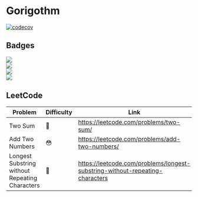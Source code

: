 # Gorigothm

[![codecov](https://codecov.io/gh/sungjunyoung/gorigothm/branch/master/graph/badge.svg?token=T2DTGGC2RY)](https://codecov.io/gh/sungjunyoung/gorigothm)

## Badges

![](https://img.shields.io/badge/%F0%9F%99%82-Easy%20solved-brightgreen)  
![](https://img.shields.io/badge/%F0%9F%98%B3-Resolved%20after%20more%20than%2030%20minutes-yellowgreen)  
![](https://img.shields.io/badge/%F0%9F%A4%AA-It%20took%20me%20more%20than%20two%20hours%2C%20but%20I%20finally%20solved%20it.-yellow)  
![](https://img.shields.io/badge/%F0%9F%A4%AF-I%20couldn't%20solve%20it.%20I%20asked%20Google.-red)

## LeetCode

| Problem | Difficulty | Link | Solution Code Link |
| ------- | ----------- | ---- | ------------------ |
| Two Sum | 🙂 | https://leetcode.com/problems/two-sum/ | [leetcode/two_sum/solution.go](leetcode/two_sum/solution.go) |
| Add Two Numbers | 😳 | https://leetcode.com/problems/add-two-numbers/ | [leetcode/add_two_numbers/solution.go](leetcode/add_two_numbers/solution.go) |
| Longest Substring without Repeating Characters | 🤪 | https://leetcode.com/problems/longest-substring-without-repeating-characters | [leetcode/longest_substring_without_repeating_characters/solution.go](leetcode/longest_substring_without_repeating_characters/solution.go)
